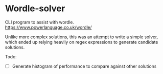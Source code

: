 # Wordle-solver
CLI program to assist with wordle. https://www.powerlanguage.co.uk/wordle/

Unlike more complex solutions, this was an attempt to write a simple solver, which ended up relying heavily on regex expressions to generate candidate solutions.

Todo:
- [ ] Generate histogram of performance to compare against other solutions
